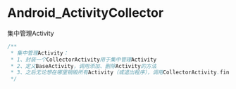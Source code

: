 # Android_ActivityCollector
集中管理Activity

```java
/**
 * 集中管理Activity：
 * 1、封装一个CollectorActivity用于集中管理Activity
 * 2、定义BaseActivity，调用添加、删除Activity的方法
 * 3、之后无论想在哪里销毁所有Activity（或退出程序），调用CollectorActivity.finishAllActivity()即可
 */
```

